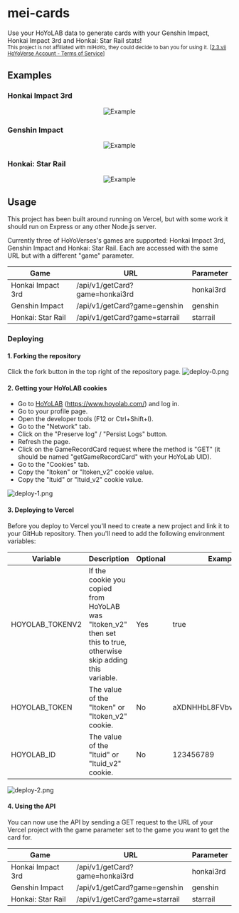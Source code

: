 # mei-cards

Use your HoYoLAB data to generate cards with your Genshin Impact, Honkai Impact 3rd and Honkai: Star Rail stats!  
<small>This project is not affiliated with miHoYo, they could decide to ban you for using it. [[2.3.vii HoYoVerse Account - Terms of Service](https://account.hoyoverse.com/?lang=en-us&bbs_theme=dark&bbs_theme_device=1#/about/userAgreement)]</small>

## Examples

### Honkai Impact 3rd

<span style="display:block;text-align:center">![Example](https://mei-cards.vercel.app/api/v1/getCard?game=honkai3rd)</span>

### Genshin Impact

<span style="display:block;text-align:center">![Example](https://mei-cards.vercel.app/api/v1/getCard?game=genshin)</span>

### Honkai: Star Rail

<span style="display:block;text-align:center">![Example](https://mei-cards.vercel.app/api/v1/getCard?game=starrail)</span>

## Usage

This project has been built around running on Vercel, but with some work it should run on Express or any other Node.js server.

Currently three of HoYoVerses's games are supported: Honkai Impact 3rd, Genshin Impact and Honkai: Star Rail. Each are accessed with the same URL but with a different "game" parameter.

| Game              | URL                            | Parameter |
| ----------------- | ------------------------------ | --------- |
| Honkai Impact 3rd | /api/v1/getCard?game=honkai3rd | honkai3rd |
| Genshin Impact    | /api/v1/getCard?game=genshin   | genshin   |
| Honkai: Star Rail | /api/v1/getCard?game=starrail  | starrail  |

### Deploying

#### 1. Forking the repository

Click the fork button in the top right of the repository page.
![deploy-0.png](https://raw.githubusercontent.com/Joshua-Noakes1/mei-cards/main/.github/images/deploy-0.png)

#### 2. Getting your HoYoLAB cookies

- Go to [HoYoLAB](https://www.hoyolab.com/) (https://www.hoyolab.com/) and log in.
- Go to your profile page.
- Open the developer tools (F12 or Ctrl+Shift+I).
- Go to the "Network" tab.
- Click on the "Preserve log" / "Persist Logs" button.
- Refresh the page.
- Click on the GameRecordCard request where the method is "GET" (it should be named "getGameRecordCard" with your HoYoLab UID).
- Go to the "Cookies" tab.
- Copy the "ltoken" or "ltoken_v2" cookie value.
- Copy the "ltuid" or "ltuid_v2" cookie value.

![deploy-1.png](https://raw.githubusercontent.com/Joshua-Noakes1/mei-cards/main/.github/images/deploy-1.png)

#### 3. Deploying to Vercel

Before you deploy to Vercel you'll need to create a new project and link it to your GitHub repository. Then you'll need to add the following environment variables:

| Variable        | Description                                                                                                       | Optional | Example                |
| --------------- | ----------------------------------------------------------------------------------------------------------------- | -------- | ---------------------- |
| HOYOLAB_TOKENV2 | If the cookie you copied from HoYoLAB was "ltoken_v2" then set this to true, otherwise skip adding this variable. | Yes      | true                   |
| HOYOLAB_TOKEN   | The value of the "ltoken" or "ltoken_v2" cookie.                                                                  | No       | aXDNHHbL8FVbvbv1d4AVuD |
| HOYOLAB_ID      | The value of the "ltuid" or "ltuid_v2" cookie.                                                                    | No       | 123456789              |

![deploy-2.png](https://raw.githubusercontent.com/Joshua-Noakes1/mei-cards/main/.github/images/deploy-2.png)

#### 4. Using the API

You can now use the API by sending a GET request to the URL of your Vercel project with the game parameter set to the game you want to get the card for.

| Game              | URL                            | Parameter |
| ----------------- | ------------------------------ | --------- |
| Honkai Impact 3rd | /api/v1/getCard?game=honkai3rd | honkai3rd |
| Genshin Impact    | /api/v1/getCard?game=genshin   | genshin   |
| Honkai: Star Rail | /api/v1/getCard?game=starrail  | starrail  |
